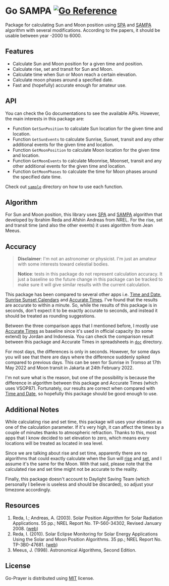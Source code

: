 # Go SAMPA [![Go Reference][doc-badge]][doc-url]

Package for calculating Sun and Moon position using [SPA][spa] and [SAMPA][sampa] algorithm with several modifications. According to the papers, it should be usable between year -2000 to 6000.

## Features

- Calculate Sun and Moon position for a given time and position.
- Calculate rise, set and transit for Sun and Moon.
- Calculate time when Sun or Moon reach a certain elevation.
- Calculate moon phases around a specified date.
- Fast and (hopefully) accurate enough for amateur use.

## API

You can check the Go documentations to see the available APIs. However, the main interests in this package are:

- Function `GetSunPosition` to calculate Sun location for the given time and location.
- Function `GetSunEvents` to calculate Sunrise, Sunset, transit and any other additional events for the given time and location.
- Function `GetMoonPosition` to calculate Moon location for the given time and location.
- Function `GetMoonEvents` to calculate Moonrise, Moonset, transit and any other additional events for the given time and location.
- Function `GetMoonPhases` to calculate the time for Moon phases around the specified date time.

Check out [`sample`](sample/) directory on how to use each function.

## Algorithm

For Sun and Moon position, this library uses [SPA][spa] and [SAMPA][sampa] algorithm that developed by Ibrahim Reda and Afshin Andreas from NREL. For the rise, set and transit time (and also the other events) it uses algorithm from Jean Meeus.

## Accuracy

> **Disclaimer**: I'm not an astronomer or physicist. I'm just an amateur with some interests toward celestial bodies.
>
> **Notice**: tests in this package do not represent calculation accuracy. It just a baseline so the future change in this package can be tracked to make sure it will give similar results with the current calculation.

This package has been compared to several other apps i.e. [Time and Date][timedate], [Sunrise Sunset Calendars][ssc] and [Accurate Times][accut]. I've found that the results are accurate to within a minute. So, while the results of this package is in seconds, don't expect it to be exactly accurate to seconds, and instead it should be treated as rounding suggestions.

Between the three comparison apps that I mentioned before, I mostly use [Accurate Times][accut] as baseline since it's used in official capacity (to some extend) by Jordan and Indonesia. You can check the comparison result between this package and Accurate Times in spreadsheets in [`doc`](doc/) directory.

For most days, the differences is only in seconds. However, for some days you will see that there are days where the difference suddenly spiked compared to previous days. This can be seen for Sunrise in Tromso at 17th May 2022 and Moon transit in Jakarta at 24th February 2022.

I'm not sure what is the reason, but one of the possibility is because the difference in algorithm between this package and Accurate Times (which uses VSOP87). Fortunately, our results are correct when compared with [Time and Date][timedate], so hopefully this package should be good enough to use.

## Additional Notes

While calculating rise and set time, this package will uses your elevation as one of the calculation parameter. If it's very high, it can affect the times by a couple of minutes thanks to atmospheric refraction. Thanks to this, most apps that I know decided to set elevation to zero, which means every locations will be treated as located in sea level.

Since we are talking about rise and set time, apparently there are no algorithms that could exactly calculate when the Sun will [rise][when-rise] and [set][when-set], and I assume it's the same for the Moon. With that said, please note that the calculated rise and set time might not be accurate to the reality.

Finally, this package doesn't account to Daylight Saving Team (which personally I believe is useless and should be discarded), so adjust your timezone accordingly.

## Resources

1. Reda, I.; Andreas, A. (2003). Solar Position Algorithm for Solar Radiation Applications. 55 pp.; NREL Report No. TP-560-34302, Revised January 2008. ([web][spa])
2. Reda, I. (2010). Solar Eclipse Monitoring for Solar Energy Applications Using the Solar and Moon Position Algorithms. 35 pp.; NREL Report No. TP-3B0-47681. ([web][sampa])
3. Meeus, J. (1998). Astronomical Algorithms, Second Edition.

## License

Go-Prayer is distributed using [MIT] license.

[doc-badge]: https://pkg.go.dev/badge/github.com/hablullah/go-sampa.svg
[doc-url]: https://pkg.go.dev/github.com/hablullah/go-sampa
[spa]: https://midcdmz.nrel.gov/spa/
[sampa]: https://midcdmz.nrel.gov/sampa/
[accut]: https://www.astronomycenter.net/accut.html?l=en
[timedate]: https://www.timeanddate.com/
[when-rise]: https://skyandtelescope.org/astronomy-news/we-dont-really-know-when-the-sun-rises/
[when-set]: https://aty.sdsu.edu/explain/sunset_time.html
[ssc]: https://www.sunrisesunset.com/
[mit]: http://choosealicense.com/licenses/mit/
